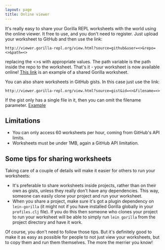 ```yaml
---
layout: page
title: Online viewer
---
```


It's really easy to share your Gorilla REPL worksheets with the world using the online viewer. It free to use, and you
don't need to register. Just upload your worksheet to GitHub and then use the link:

```
http://viewer.gorilla-repl.org/view.html?source=github&user=<>&repo=<>&path=<>
```

replacing the <>s with appropriate values. The path variable is the path inside the repo to the worksheet.
That's it - your worksheet is now available online!
[This link](http://viewer.gorilla-repl.org/view.html?source=github&user=JonyEpsilon&repo=gorilla-test&path=ws/graph-examples.clj)
is an example of a shared Gorilla worksheet.

You can also share worksheets in GitHub gists. In this case just use the link:

```
http://viewer.gorilla-repl.org/view.html?source=gist&id=<>&filename=<>
```

If the gist only has a single file in it, then you can omit the filename parameter.
[Example](http://viewer.gorilla-repl.org/view.html?source=gist&id=5baef8ac0f42706e4940)


## Limitations

- You can only access 60 worksheets per hour, coming from GitHub's API limits.
- Worksheets must be under 1MB, again a GitHub API limitation.

## Some tips for sharing worksheets

Taking care of a couple of details will make it easier for others to run your worksheets:

- It's preferable to share worksheets inside projects, rather than on their own as gists, unless they really don't have
any dependencies. This way, someone can easily clone your project and run your worksheet.
- When you share a project, make sure it's got a plugin dependency on `lein-gorilla` (it might not if you have installed
Gorilla globally in your `profiles.clj` file). If you do this then someone who clones your project to run your worksheet
will be able to simply run `lein gorilla` from the project directory and have it work.

Of course, you don't need to follow those tips. But it's definitely good to make it as easy as possible for people to
not just view your worksheets, but to copy them and run them themselves. The more the merrier you know!
